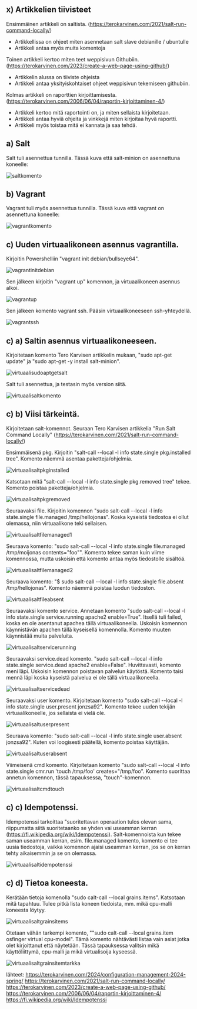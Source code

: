 ## x) Artikkelien tiivisteet

Ensimmäinen artikkeli on saltista. (https://terokarvinen.com/2021/salt-run-command-locally/)
  - Artikkellissa on ohjeet miten asennetaan salt slave debianille / ubuntulle
  - Artikkeli antaa myös muita komentoja

Toinen artikkeli kertoo miten teet weppisivun Githubiin. (https://terokarvinen.com/2023/create-a-web-page-using-github/)
  - Artikkelin alussa on tiiviste ohjeista
  - Artikkeli antaa yksityiskohtaiset ohjeet weppisivun tekemiseen githubiin.

Kolmas artikkeli on raporttien kirjoittamisesta.   (https://terokarvinen.com/2006/06/04/raportin-kirjoittaminen-4/)
  - Artikkeli kertoo mitä raportointi on, ja miten sellaista kirjoitetaan.
  - Artikkeli antaa hyviä ohjeita ja vinkkejä miten kirjoitaa hyvä raportti.
  - Artikkeli myös toistaa mitä ei kannata ja saa tehdä.


## a) Salt

Salt tuli asennettua tunnilla. Tässä kuva että salt-minion on asennettuna koneelle:

![saltkomento](https://github.com/jonzsa92/palvelinhallinta/assets/106398186/55806616-91fa-4bc9-a74d-2f788cf31b9f)

## b) Vagrant

Vagrant tuli myös asennettua tunnilla. Tässä kuva että vagrant on asennettuna koneelle:

![vagrantkomento](https://github.com/jonzsa92/palvelinhallinta/assets/106398186/d2fec550-b7fa-41a8-978b-3e50a58ae061)

## c) Uuden virtuaalikoneen asennus vagrantilla.

Kirjoitin Powershelliin "vagrant init debian/bullseye64".

![vagrantinitdebian](https://github.com/jonzsa92/palvelinhallinta/assets/106398186/fc68ba74-d4ec-46ff-a243-cf0bac59aeed)

Sen jälkeen kirjoitin "vagrant up" komennon, ja virtuaalikoneen asennus alkoi.

![vagrantup](https://github.com/jonzsa92/palvelinhallinta/assets/106398186/6ae3f6be-4d3e-41b7-8834-9b8324a5696e)

Sen jälkeen komento vagrant ssh. Pääsin virtuaalikoneeseen ssh-yhteydellä.

![vagrantssh](https://github.com/jonzsa92/palvelinhallinta/assets/106398186/b7f380d4-5c5c-45c6-9b39-2daf30b6d938)

## c) a) Saltin asennus virtuaalikoneeseen.

Kirjoitetaan komento Tero Karvisen artikkelin mukaan, "sudo apt-get update" ja "sudo apt-get -y install salt-minion". 

![virtuaalisudoaptgetsalt](https://github.com/jonzsa92/palvelinhallinta/assets/106398186/cf74ffa7-035f-4581-a764-3273eef331f7)

Salt tuli asennettua, ja testasin myös version siitä.

![virtuaalisaltkomento](https://github.com/jonzsa92/palvelinhallinta/assets/106398186/9f0bf190-235d-4e23-89cc-208b0f2ae021)

## c) b) Viisi tärkeintä.

Kirjoitetaan salt-komennot. Seuraan Tero Karvisen artikkelia "Run Salt Command Locally" (https://terokarvinen.com/2021/salt-run-command-locally/)

Ensimmäisenä pkg.
Kirjoitin "salt-call --local -l info state.single pkg.installed tree".
Komento näemmä asentaa paketteja/ohjelmia.

![virtuaalisaltpkginstalled](https://github.com/jonzsa92/palvelinhallinta/assets/106398186/21edb7ea-beec-4eb2-9e2a-12ed05e781d6)

Katsotaan mitä "salt-call --local -l info state.single pkg.removed tree" tekee.
Komento poistaa paketteja/ohjelmia.

![virtuaalisaltpkgremoved](https://github.com/jonzsa92/palvelinhallinta/assets/106398186/430d711e-0ffe-48bc-a2e2-e85f6e07e52b)

Seuraavaksi file.
Kirjoitin komennon "sudo salt-call --local -l info state.single file.managed /tmp/hellojonas".
Koska kyseistä tiedostoa ei ollut olemassa, niin virtuaalikone teki sellaisen.

![virtuaalisaltfilemanaged1](https://github.com/jonzsa92/palvelinhallinta/assets/106398186/24a75acd-ae2f-4049-8a76-0b73b62d8629)

Seuraava komento: "sudo salt-call --local -l info state.single file.managed /tmp/moijonas contents="foo"".
Komento tekee saman kuin viime komennossa, mutta uskoisin että komento antaa myös tiedostolle sisältöä.

![virtuaalisaltfilemanaged2](https://github.com/jonzsa92/palvelinhallinta/assets/106398186/ca0016f5-8a2d-4aa4-9cc0-fdb96aeb3637)

Seuraava komento: "$ sudo salt-call --local -l info state.single file.absent /tmp/hellojonas".
Komento näemmä poistaa luodun tiedoston.

![virtuaalisaltfileabsent](https://github.com/jonzsa92/palvelinhallinta/assets/106398186/9a1771e6-20df-4650-9d8c-be35b0eb6fa2)

Seuraavaksi komento service. 
Annetaan komento "sudo salt-call --local -l info state.single service.running apache2 enable=True".
Itsellä tuli failed, koska en ole asentanut apachea tällä virtuaalikoneella. 
Uskoisin komennon käynnistävän apachen tällä kyseisellä komennolla. Komento muuten käynnistää muita palveluita.

![virtuaalisaltservicerunning](https://github.com/jonzsa92/palvelinhallinta/assets/106398186/3730d854-c3a3-45ef-890c-9b78c1565f31)

Seuraavaksi service.dead komento. "sudo salt-call --local -l info state.single service.dead apache2 enable=False". 
Huvittavasti, komento meni läpi. Uskoisin komennon poistavan palvelun käytöstä.
Komento taisi mennä läpi koska kyseistä palvelua ei ole tällä virtuaalikoneella.

![virtuaalisaltservicedead](https://github.com/jonzsa92/palvelinhallinta/assets/106398186/bdee3c92-1dd3-455e-bb90-ba1201835c6c)

Seuraavaksi user komento.
Kirjoitetaan komento "sudo salt-call --local -l info state.single user.present jonzsa92".
Komento tekee uuden tekijän virtuaalikoneelle, jos sellaista ei vielä ole.

![virtuaalisaltuserpresent](https://github.com/jonzsa92/palvelinhallinta/assets/106398186/f49ebe3b-1730-4273-93ad-c15c278264d2)

Seuraava komento: "sudo salt-call --local -l info state.single user.absent jonzsa92".
Kuten voi loogisesti päätellä, komento poistaa käyttäjän.

![virtuaalisaltuserabsent](https://github.com/jonzsa92/palvelinhallinta/assets/106398186/8a61758e-725a-403b-b4f5-f83ab5265930)

Viimeisenä cmd komento.
Kirjoitetaan komento "sudo salt-call --local -l info state.single cmr.run 'touch /tmp/foo' creates="/tmp/foo".
Komento suorittaa annetun komennon, tässä tapauksessa, "touch"-komennon.

![virtuaalisaltcmdtouch](https://github.com/jonzsa92/palvelinhallinta/assets/106398186/02ff2b7d-c04b-4b60-b830-a67f04d987bd)

## c) c) Idempotenssi.

Idempotenssi tarkoittaa "suoritettavan operaation tulos olevan sama, riippumatta siitä suoritetaanko se yhden vai useamman kerran (https://fi.wikipedia.org/wiki/Idempotenssi).
Salt-komennoista kun tekee saman useamman kerran, esim. file.managed komento, komento ei tee uusia tiedostoja, vaikka komennon ajaisi useamman kerran, jos se on kerran tehty aikaisemmin ja se on olemassa.

![virtuaalisaltidempotenssi](https://github.com/jonzsa92/palvelinhallinta/assets/106398186/bac1aba0-b346-453c-a0a2-19442a73b9f4)

## c) d) Tietoa koneesta.

Kerätään tietoja komenolla "sudo calt-call --local grains.items". Katsotaan mitä tapahtuu.
Tulee pitkä lista koneen tiedoista, mm. mikä cpu-malli koneesta löytyy.

![virtuaalisaltgrainsitems](https://github.com/jonzsa92/palvelinhallinta/assets/106398186/d2b91ed5-490b-4de2-9e59-d34728cb2830)

Otetaan vähän tarkempi komento, ""sudo calt-call --local grains.item osfinger virtual cpu-model".
Tämä komento nähtävästi listaa vain asiat jotka olet kirjoittanut että näytetään. Tässä tapauksessa valitsin mikä käyttöliittymä, cpu-malli ja mikä virtualisoija kyseessä.

![virtuaalisaltgrainsitemtarkka](https://github.com/jonzsa92/palvelinhallinta/assets/106398186/f7235248-dfc6-4580-aab6-faa845867f9c)



lähteet:
https://terokarvinen.com/2024/configuration-management-2024-spring/
https://terokarvinen.com/2021/salt-run-command-locally/
https://terokarvinen.com/2023/create-a-web-page-using-github/
https://terokarvinen.com/2006/06/04/raportin-kirjoittaminen-4/
https://fi.wikipedia.org/wiki/Idempotenssi
